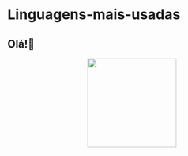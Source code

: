 # Linguagens-mais-usadas
## Olá!🚀
<div align="center">
  <a href="https://github.com/erickwilson">
    <img height="180em" src="https://github-readme-stats.vercel.app/api/top-langs/?username=Rgomesjr&layout=compact&langs_count=7&theme=dracula"/>
  </a>
</div>


